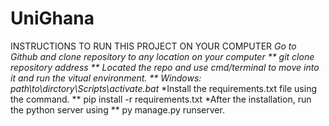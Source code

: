 # UniGhana

INSTRUCTIONS TO RUN THIS PROJECT ON YOUR COMPUTER
*Go to Github and clone repository to any location on your computer
    ** git clone repository address **
*Located the repo and use cmd/terminal to move into it and run the vitual environment.
    ** Windows: path\to\dirctory\Scripts\activate.bat**
*Install the requirements.txt file using the command.
    ** pip install -r requirements.txt
*After the installation, run the python server using
    ** py manage.py runserver.


